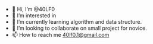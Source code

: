- 👋 Hi, I’m @40LF0
- 👀 I’m interested in 
- 🌱 I’m currently learning algorithm and data structure.
- 💞️ I’m looking to collaborate on small project for novice.
- 📫 How to reach me 40lf0.1@gmail.com

<!---
40LF0/40LF0 is a ✨ special ✨ repository because its `README.md` (this file) appears on your GitHub profile.
You can click the Preview link to take a look at your changes.
--->
